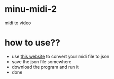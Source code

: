 # minu-midi-2
midi to video

# how to use??
- use [this website](https://www.visipiano.com/midi-to-json-converter/) to convert your midi file to json
- save the json file somewhere
- download the program and run it
- done
